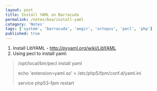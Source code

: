 ```yaml
---
layout: post
title: Install YAML on Barracuda
permalink: /notes/boa/install-yaml
category: 'Notes'
tags: ['system', 'barracuda', 'aegir', 'octopus', 'pecl', 'php']
published: true
---
```


1. Install LibYAML - http://pyyaml.org/wiki/LibYAML
2. Using pecl to install yaml:

> /opt/local/bin/pecl install yaml
>
> echo 'extension=yaml.so' > /etc/php5/fpm/conf.d/yaml.ini
>
> service php53-fpm restart
